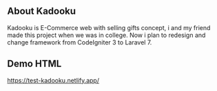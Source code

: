 ## About Kadooku
Kadooku is E-Commerce web with selling gifts concept, i and my friend made this project when we was in college. Now i plan to redesign and change framework from CodeIgniter 3 to Laravel 7.

## Demo HTML
https://test-kadooku.netlify.app/
